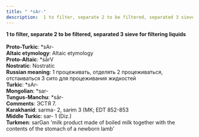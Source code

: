 ```yaml
---
title: " *sAr-"
description:  1 to filter, separate 2 to be filtered, separated 3 sieve for filtering liquids
---
```

<p data-pagefind-weight="0.5">
<strong> 1 to filter, separate 2 to be filtered, separated 3 sieve for filtering liquids</strong><br><br>
<strong>Proto-Turkic</strong>:  *sAr-<br>
<strong>Altaic etymology</strong>:  Altaic etymology<br>
<strong> Proto-Altaic</strong>:  *sā̀rV<br>
<strong>Nostratic</strong>:  Nostratic<br>
<strong>Russian meaning</strong>:  1 процеживать, отделять 2 процеживаться, отстаиваться 3 сито для процеживания жидкостей<br>
<strong>Turkic</strong>:  *sAr-<br>
<strong>Mongolian</strong>:  *sar-<br>
<strong>Tungus-Manchu</strong>:  *sār-<br>
<strong>Comments</strong>:  ЭСТЯ 7.<br>
<strong>Karakhanid</strong>:  sarma- 2, sarɨm 3 (MK; EDT 852-853<br>
<strong>Middle Turkic</strong>:  sar- 1 (Diz.)<br>
<strong>Turkmen</strong>:  sarGan 'milk product made of boiled milk together with the contents of the stomach of a newborn lamb'<br>

</p>
